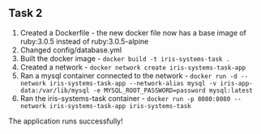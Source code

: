 ## Task 2

1. Created a Dockerfile - the new docker file now has a base image of ruby:3.0.5 instead of ruby:3.0.5-alpine
2. Changed config/database.yml
3. Built the docker image - `docker build -t iris-systems-task .`
4. Created a network - `docker network create iris-systems-task-app`
5. Ran a mysql container connected to the network - `docker run -d --network iris-systems-task-app --network-alias mysql -v iris-app-data:/var/lib/mysql -e MYSQL_ROOT_PASSWORD=password mysql:latest`
6. Ran the iris-systems-task container - `docker run -p 8080:8080 --network iris-systems-task-app iris-systems-task`

The application runs successfully!